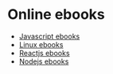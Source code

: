 # Online ebooks

* [Javascript ebooks](Javascript.md)
* [Linux ebooks](Linux.md)
* [Reactjs ebooks](Reactjs.md)
* [Nodejs ebooks](Nodejs.md)